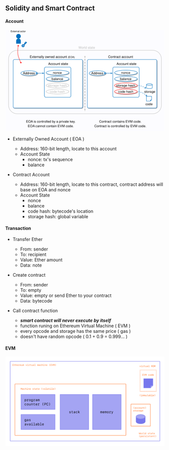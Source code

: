## Solidity and Smart Contract

#### Account

![account](./images/001.png)

- Externally Owned Account ( EOA )
    - Address: 160-bit length, locate to this account
    - Account State
        - nonce: tx's sequence
        - balance

- Contract Account
    - Address: 160-bit length, locate to this contract, contract address will base on EOA and nonce
    - Account State
        - nonce
        - balance
        - code hash: bytecode's location
        - storage hash: global variable

#### Transaction

- Transfer Ether
    - From: sender
    - To: recipient
    - Value: Ether amount
    - Data: note

- Create contract
    - From: sender
    - To: empty
    - Value: empty or send Ether to your contract
    - Data: bytecode

- Call contract function
    - ***smart contract will never execute by itself***
    - function runing on Ethereum Virtual Machine ( EVM )
    - every opcode and storage has the same price ( gas )
    - doesn't have random opcode ( 0.1 + 0.9 = 0.999... )

#### EVM

![account](./images/002.png)
